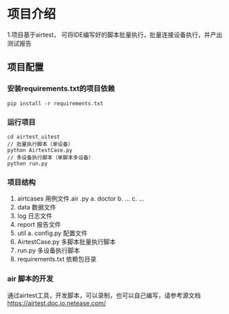 # 项目介绍
1.项目基于airtest， 可将IDE编写好的脚本批量执行，批量连接设备执行，并产出测试报告
## 项目配置
### 安装requirements.txt的项目依赖
 ```cd airtest_uitest
pip install -r requirements.txt 
```
### 运行项目
 ```
cd airtest_uitest
// 批量执行脚本（单设备）
python AirtestCase.py
// 多设备执行脚本（单脚本多设备）
python run.py
 ```

### 项目结构
1. airtcases  用例文件.air .py
  a. doctor
  b. ...
  c. ...
2. data 数据文件
3. log 日志文件
4. report 报告文件
5. util
  a. config.py 配置文件
6. AirtestCase.py 多脚本批量执行脚本
7. run.py 多设备执行脚本
8. requirements.txt 依赖包目录
 
### air 脚本的开发
通过airtest工具，开发脚本，可以录制，也可以自己编写，请参考源文档
https://airtest.doc.io.netease.com/


